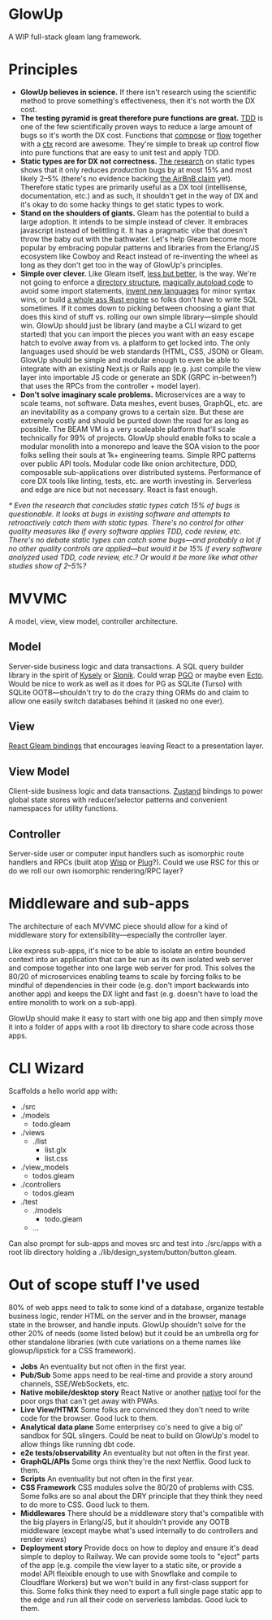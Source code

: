 # GlowUp

A WIP full-stack gleam lang framework.

# Principles

- **GlowUp believes in science.** If there isn't research using the scientific method to prove something's effectiveness, then it's not worth the DX cost. 
- **The testing pyramid is great therefore pure functions are great.** [TDD](https://www.researchgate.net/publication/3249271_Guest_Editors'_Introduction_TDD--The_Art_of_Fearless_Programming) is one of the few scientifically proven ways to reduce a large amount of bugs so it's worth the DX cost. Functions that [compose](https://redux.js.org/api/compose/) or [flow](https://lodash.com/docs/4.17.15#flow) together with a [ctx](https://github.com/gleam-wisp/wisp?tab=readme-ov-file#handlers) record are awesome. They're simple to break up control flow into pure functions that are easy to unit test and apply TDD.
- **Static types are for DX not correctness.** [The research](https://danluu.com/empirical-pl/) on static types shows that it only reduces _production_ bugs by at most 15% and most likely 2–5% (there's no evidence backing [the AirBnB claim](https://www.reddit.com/r/typescript/comments/aofcik/38_of_bugs_at_airbnb_could_have_been_prevented_by/) yet). Therefore static types are primarily useful as a DX tool (intellisense, documentation, etc.) and as such, it shouldn't get in the way of DX and it's okay to do some hacky things to get static types to work.
- **Stand on the shoulders of giants.** Gleam has the potential to build a large adoption. It intends to be simple instead of clever. It embraces javascript instead of belittling it. It has a pragmatic vibe that doesn't throw the baby out with the bathwater. Let's help Gleam become more popular by embracing popular patterns and libraries from the Erlang/JS ecosystem like Cowboy and React instead of re-inventing the wheel as long as they don't get too in the way of GlowUp's principles.
- **Simple over clever.** Like Gleam itself, [less but better](https://designwanted.com/dieter-rams-discover-10-best-designs/), is the way. We're not going to enforce a [directory structure](https://nextjs.org/docs/pages), [magically autoload code](https://guides.rubyonrails.org/autoloading_and_reloading_constants.html#autoloading-when-the-application-boots) to avoid some import statements, [invent new languages](https://sass-lang.com/) for minor syntax wins, or build [a whole ass Rust engine](https://www.prisma.io/docs/orm/more/under-the-hood/engines#prisma-engines) so folks don't have to write SQL sometimes. If it comes down to picking between choosing a giant that does this kind of stuff vs. rolling our own simple library—simple should win. GlowUp should just be library (and maybe a CLI wizard to get started) that you can import the pieces you want with an easy escape hatch to evolve away from vs. a platform to get locked into. The only languages used should be web standards (HTML, CSS, JSON) or Gleam. GlowUp should be simple and modular enough to even be able to integrate with an existing Next.js or Rails app (e.g. just compile the view layer into importable JS code or generate an SDK (GRPC in-between?) that uses the RPCs from the controller + model layer).
- **Don't solve imaginary scale problems.** Microservices are a way to scale teams, not software. Data meshes, event buses, GraphQL, etc. are an inevitability as a company grows to a certain size. But these are extremely costly and should be punted down the road for as long as possible. The BEAM VM is a very scaleable platform that'll scale technically for 99% of projects. GlowUp should enable folks to scale a modular monolith into a monorepo and leave the SOA vision to the poor folks selling their souls at 1k+ engineering teams. Simple RPC patterns over public API tools. Modular code like onion architecture, DDD, composable sub-applications over distributed systems. Performance of core DX tools like linting, tests, etc. are worth investing in. Serverless and edge are nice but not necessary. React is fast enough.

_* Even the research that concludes static types catch 15% of bugs is questionable. It looks at bugs in existing software and attempts to retroactively catch them with static types. There's no control for other quality measures like if every software applies TDD, code review, etc. There's no debate static types can catch some bugs—and probably a lot if no other quality controls are applied—but would it be 15% if every software analyzed used TDD, code review, etc.? Or would it be more like what other studies show of 2–5%?_

# MVVMC

A model, view, view model, controller architecture.

## Model

Server-side business logic and data transactions. A SQL query builder library in the spirit of [Kysely](https://github.com/kysely-org/kysely) or [Slonik](https://github.com/gajus/slonik). Could wrap [PGO](https://github.com/lpil/pgo) or maybe even [Ecto](https://hexdocs.pm/ecto/Ecto.html). Would be nice to work as well as it does for PG as SQLite (Turso) with SQLite OOTB—shouldn't try to do the crazy thing ORMs do and claim to allow one easily switch databases behind it (asked no one ever).

## View

[React Gleam bindings](https://github.com/brettkolodny/react-gleam) that encourages leaving React to a presentation layer.

## View Model

Client-side business logic and data transactions. [Zustand](https://github.com/pmndrs/zustand) bindings to power global state stores with reducer/selector patterns and convenient namespaces for utility functions.

## Controller

Server-side user or computer input handlers such as isomorphic route handlers and RPCs (built atop [Wisp](https://github.com/gleam-wisp/wisp) or [Plug](https://github.com/elixir-plug/plug)?). Could we use RSC for this or do we roll our own isomorphic rendering/RPC layer?

# Middleware and sub-apps

The architecture of each MVVMC piece should allow for a kind of middleware story for extensibility—especially the controller layer.

Like express sub-apps, it's nice to be able to isolate an entire bounded context into an application that can be run as its own isolated web server and compose together into one large web server for prod. This solves the 80/20 of microservices enabling teams to scale by forcing folks to be mindful of dependencies in their code (e.g. don't import backwards into another app) and keeps the DX light and fast (e.g. doesn't have to load the entire monolith to work on a sub-app).

GlowUp should make it easy to start with one big app and then simply move it into a folder of apps with a root lib directory to share code across those apps.

# CLI Wizard

Scaffolds a hello world app with:

- ./src
- ./models
  - todo.gleam
- ./views
  - ./list
    - list.glx
    - list.css
- ./view_models
  - todos.gleam
- ./controllers
  - todos.gleam
- ./test
  - ./models
    - todo.gleam
  - ...
 
Can also prompt for sub-apps and moves src and test into ./src/apps with a root lib directory holding a ./lib/design_system/button/button.gleam.

# Out of scope stuff I've used

80% of web apps need to talk to some kind of a database, organize testable business logic, render HTML on the server and in the browser, manage state in the browser, and handle inputs. GlowUp shouldn't solve for the other 20% of needs (some listed below) but it could be an umbrella org for other standalone libraries (with cute variations on a theme names like glowup/lipstick for a CSS framework).

- **Jobs** An eventuality but not often in the first year.
- **Pub/Sub** Some apps need to be real-time and provide a story around channels, SSE/WebSockets, etc.
- **Native mobile/desktop story** React Native or another [native](https://github.com/elixir-desktop/desktop) tool for the poor orgs that can't get away with PWAs.
- **Live View/HTMX** Some folks are convinced they don't need to write code for the browser. Good luck to them.
- **Analytical data plane** Some enterprisey co's need to give a big ol' sandbox for SQL slingers. Could be neat to build on GlowUp's model to allow things like running dbt code.
- **e2e tests/observability** An eventuality but not often in the first year.
- **GraphQL/APIs** Some orgs think they're the next Netflix. Good luck to them.
- **Scripts** An eventuality but not often in the first year.
- **CSS Framework** CSS modules solve the 80/20 of problems with CSS. Some folks are so anal about the DRY principle that they think they need to do more to CSS. Good luck to them.
- **Middlewares** There should be a middleware story that's compatible with the big players in Erlang/JS, but it shouldn't provide any OOTB middleware (except maybe what's used internally to do controllers and render views)
- **Deployment story** Provide docs on how to deploy and ensure it's dead simple to deploy to Railway. We can provide some tools to "eject" parts of the app (e.g. compile the view layer to a static site, or provide a model API fleixible enough to use with Snowflake and compile to Cloudflare Workers) but we won't build in any first-class support for this. Some folks think they need to export a full single page static app to the edge and run all their code on serverless lambdas. Good luck to them.
